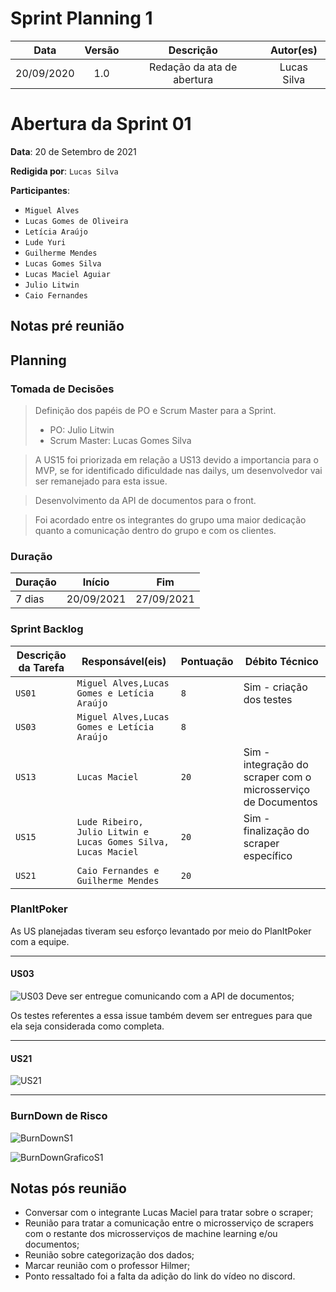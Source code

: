 # Sprint Planning 1

|    Data    | Versão |         Descrição         |           Autor(es)           |
| :--------: | :----: | :-----------------------: | :---------------------------: |
| 20/09/2020 |  1.0   | Redação da ata de abertura | Lucas Silva |

# Abertura da Sprint 01

**Data**: 20 de Setembro de 2021

**Redigida por**: ```Lucas Silva```

**Participantes**: 
* ```Miguel Alves```
* ```Lucas Gomes de Oliveira```
* ```Letícia Araújo```
* ```Lude Yuri ```
* ```Guilherme Mendes```
* ```Lucas Gomes Silva```
* ```Lucas Maciel Aguiar```
* ```Julio Litwin```
* ```Caio Fernandes```

## Notas pré reunião
> 

## Planning
### Tomada de Decisões
> Definição dos papéis de PO e Scrum Master para a Sprint.
>* PO: Julio Litwin
>* Scrum Master: Lucas Gomes Silva

> A US15 foi priorizada em relação a US13 devido a importancia para o MVP, se for identificado dificuldade nas dailys, um desenvolvedor vai ser remanejado para esta issue.

> Desenvolvimento da API de documentos para o front.

> Foi acordado entre os integrantes do grupo uma maior dedicação quanto a comunicação dentro do grupo e com os clientes.

### Duração

| Duração |   Início   |     Fim    |
| ------- | ---------- | ---------- |
| 7 dias  | 20/09/2021 | 27/09/2021 |


### Sprint Backlog

| Descrição da Tarefa | Responsável(eis) | Pontuação | Débito Técnico |
| ------------------- | ---------------- | --------- | -------------- |
| ```US01``` | ```Miguel Alves,Lucas Gomes e Letícia Araújo``` | ```8``` | Sim - criação dos testes |
| ```US03``` | ```Miguel Alves,Lucas Gomes e Letícia Araújo``` | ```8``` | 
| ```US13``` | ```Lucas Maciel``` | ```20``` | Sim - integração do scraper com o microsserviço de Documentos |
| ```US15``` | ```Lude Ribeiro, Julio Litwin e Lucas Gomes Silva, Lucas Maciel``` | ```20``` | Sim - finalização do scraper específico |
| ```US21``` | ```Caio Fernandes e Guilherme Mendes``` | ```20``` |  |

### PlanItPoker
As US planejadas tiveram seu esforço levantado por meio do PlanItPoker com a equipe.

------
#### US03
![US03](https://imgur.com/lTFtvL0.jpg)
Deve ser entregue comunicando com a API de documentos;

Os testes referentes a essa issue também devem ser entregues para que ela seja considerada como completa.

------
#### US21
![US21](https://imgur.com/VH6pKGJ.jpg)

------

### BurnDown de Risco

![BurnDownS1](https://imgur.com/Kcac3CP.png)

![BurnDownGraficoS1](https://imgur.com/RaldHxh.png)

## Notas pós reunião

- Conversar com o integrante Lucas Maciel para tratar sobre o scraper;
- Reunião para tratar a comunicação entre o microsserviço de scrapers com o restante dos microsserviços de machine learning e/ou documentos;
- Reunião sobre categorização dos dados;
- Marcar reunião com o professor Hilmer;
- Ponto ressaltado foi a falta da adição do link do vídeo no discord.